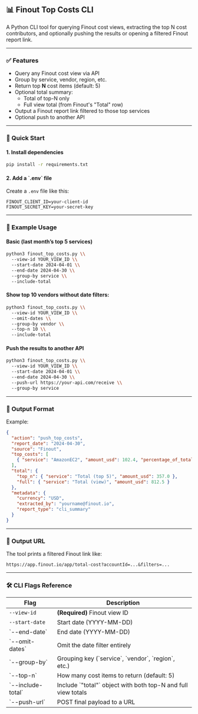 ## 📊 Finout Top Costs CLI

A Python CLI tool for querying Finout cost views, extracting the top N cost contributors, and optionally pushing the results or opening a filtered Finout report link.

---

### ✅ Features

- Query any Finout cost view via API
- Group by service, vendor, region, etc.
- Return top **N** cost items (default: 5)
- Optional total summary:
  - Total of top-N only
  - Full view total (from Finout's "Total" row)
- Output a Finout report link filtered to those top services
- Optional push to another API

---

### 🚀 Quick Start

#### 1. Install dependencies

```bash
pip install -r requirements.txt
```

#### 2. Add a \`.env\` file

Create a `.env` file like this:

```
FINOUT_CLIENT_ID=your-client-id
FINOUT_SECRET_KEY=your-secret-key
```

---

### 🧪 Example Usage

#### Basic (last month’s top 5 services)

```bash
python3 finout_top_costs.py \\
  --view-id YOUR_VIEW_ID \\
  --start-date 2024-04-01 \\
  --end-date 2024-04-30 \\
  --group-by service \\
  --include-total
```

#### Show top 10 vendors without date filters:

```bash
python3 finout_top_costs.py \\
  --view-id YOUR_VIEW_ID \\
  --omit-dates \\
  --group-by vendor \\
  --top-n 10 \\
  --include-total
```

#### Push the results to another API

```bash
python3 finout_top_costs.py \\
  --view-id YOUR_VIEW_ID \\
  --start-date 2024-04-01 \\
  --end-date 2024-04-30 \\
  --push-url https://your-api.com/receive \\
  --group-by service
```

---

### 🧾 Output Format

Example:

```json
{
  "action": "push_top_costs",
  "report_date": "2024-04-30",
  "source": "Finout",
  "top_costs": [
    { "service": "AmazonEC2", "amount_usd": 102.4, "percentage_of_total": 28.6 }
  ],
  "total": {
    "top_n": { "service": "Total (top 5)", "amount_usd": 357.0 },
    "full": { "service": "Total (view)", "amount_usd": 812.5 }
  },
  "metadata": {
    "currency": "USD",
    "extracted_by": "yourname@finout.io",
    "report_type": "cli_summary"
  }
}
```

---

### 🔗 Output URL

The tool prints a filtered Finout link like:

```
https://app.finout.io/app/total-cost?accountId=...&filters=...
```

---

### 🛠 CLI Flags Reference

| Flag              | Description |
|-------------------|-------------|
| `--view-id`       | **(Required)** Finout view ID |
| `--start-date`    | Start date (YYYY-MM-DD) |
| \`--end-date\`      | End date (YYYY-MM-DD) |
| \`--omit-dates\`    | Omit the date filter entirely |
| \`--group-by\`      | Grouping key (\`service\`, \`vendor\`, \`region\`, etc.) |
| \`--top-n\`         | How many cost items to return (default: 5) |
| \`--include-total\` | Include \`"total"\` object with both top-N and full view totals |
| \`--push-url\`      | POST final payload to a URL |
